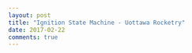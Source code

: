 ```yaml
---
layout: post
title: "Ignition State Machine - Uottawa Rocketry"
date: 2017-02-22
comments: true
---
```


